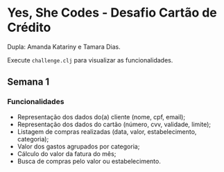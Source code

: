# Yes, She Codes - Desafio Cartão de Crédito

Dupla: Amanda Katariny e Tamara Dias.

Execute `challenge.clj` para visualizar as funcionalidades.

## Semana 1

### Funcionalidades
- Representação dos dados do(a) cliente (nome, cpf, email);
- Representação dos dados do cartão (número, cvv, validade, limite);
- Listagem de compras realizadas (data, valor, estabelecimento, categoria);
- Valor dos gastos agrupados por categoria;
- Cálculo do valor da fatura do mês;
- Busca de compras pelo valor ou estabelecimento.